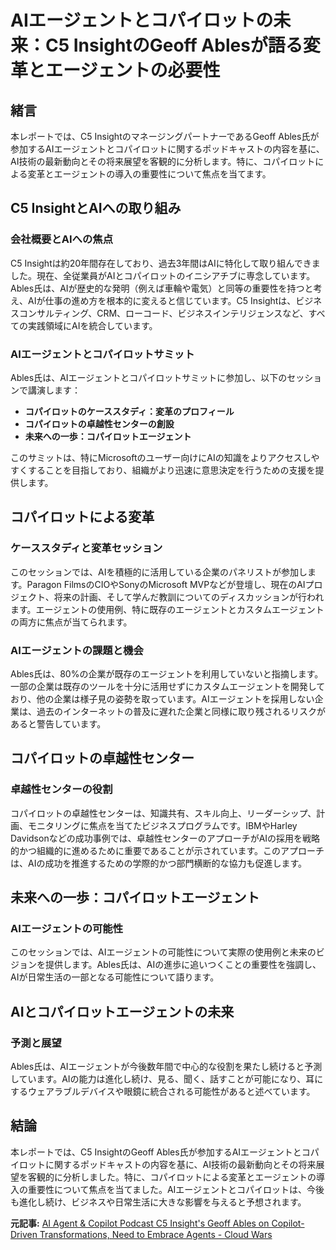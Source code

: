 # AIエージェントとコパイロットの未来：C5 InsightのGeoff Ablesが語る変革とエージェントの必要性

## 緒言

本レポートでは、C5 InsightのマネージングパートナーであるGeoff Ables氏が参加するAIエージェントとコパイロットに関するポッドキャストの内容を基に、AI技術の最新動向とその将来展望を客観的に分析します。特に、コパイロットによる変革とエージェントの導入の重要性について焦点を当てます。

## C5 InsightとAIへの取り組み

### 会社概要とAIへの焦点

C5 Insightは約20年間存在しており、過去3年間はAIに特化して取り組んできました。現在、全従業員がAIとコパイロットのイニシアチブに専念しています。Ables氏は、AIが歴史的な発明（例えば車輪や電気）と同等の重要性を持つと考え、AIが仕事の進め方を根本的に変えると信じています。C5 Insightは、ビジネスコンサルティング、CRM、ローコード、ビジネスインテリジェンスなど、すべての実践領域にAIを統合しています。

### AIエージェントとコパイロットサミット

Ables氏は、AIエージェントとコパイロットサミットに参加し、以下のセッションで講演します：

- **コパイロットのケーススタディ：変革のプロフィール**
- **コパイロットの卓越性センターの創設**
- **未来への一歩：コパイロットエージェント**

このサミットは、特にMicrosoftのユーザー向けにAIの知識をよりアクセスしやすくすることを目指しており、組織がより迅速に意思決定を行うための支援を提供します。

## コパイロットによる変革

### ケーススタディと変革セッション

このセッションでは、AIを積極的に活用している企業のパネリストが参加します。Paragon FilmsのCIOやSonyのMicrosoft MVPなどが登壇し、現在のAIプロジェクト、将来の計画、そして学んだ教訓についてのディスカッションが行われます。エージェントの使用例、特に既存のエージェントとカスタムエージェントの両方に焦点が当てられます。

### AIエージェントの課題と機会

Ables氏は、80%の企業が既存のエージェントを利用していないと指摘します。一部の企業は既存のツールを十分に活用せずにカスタムエージェントを開発しており、他の企業は様子見の姿勢を取っています。AIエージェントを採用しない企業は、過去のインターネットの普及に遅れた企業と同様に取り残されるリスクがあると警告しています。

## コパイロットの卓越性センター

### 卓越性センターの役割

コパイロットの卓越性センターは、知識共有、スキル向上、リーダーシップ、計画、モニタリングに焦点を当てたビジネスプログラムです。IBMやHarley Davidsonなどの成功事例では、卓越性センターのアプローチがAIの採用を戦略的かつ組織的に進めるために重要であることが示されています。このアプローチは、AIの成功を推進するための学際的かつ部門横断的な協力も促進します。

## 未来への一歩：コパイロットエージェント

### AIエージェントの可能性

このセッションでは、AIエージェントの可能性について実際の使用例と未来のビジョンを提供します。Ables氏は、AIの進歩に追いつくことの重要性を強調し、AIが日常生活の一部となる可能性について語ります。

## AIとコパイロットエージェントの未来

### 予測と展望

Ables氏は、AIエージェントが今後数年間で中心的な役割を果たし続けると予測しています。AIの能力は進化し続け、見る、聞く、話すことが可能になり、耳にするウェアラブルデバイスや眼鏡に統合される可能性があると述べています。

## 結論

本レポートでは、C5 InsightのGeoff Ables氏が参加するAIエージェントとコパイロットに関するポッドキャストの内容を基に、AI技術の最新動向とその将来展望を客観的に分析しました。特に、コパイロットによる変革とエージェントの導入の重要性について焦点を当てました。AIエージェントとコパイロットは、今後も進化し続け、ビジネスや日常生活に大きな影響を与えると予想されます。

**元記事:** [AI Agent & Copilot Podcast C5 Insight's Geoff Ables on Copilot-Driven Transformations, Need to Embrace Agents - Cloud Wars](https://cloudwars.com/ai/ai-agent-copilot-podcast-c5-insights-geoff-ables-on-copilot-driven-transformations-need-to-embrace-agents/)
